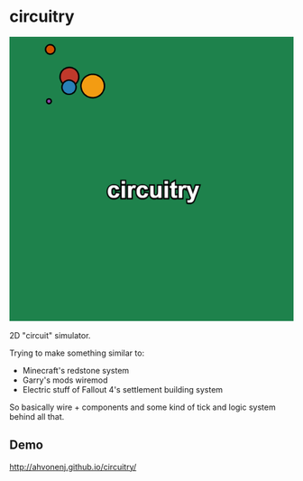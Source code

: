 # circuitry

![](https://github.com/ahvonenj/circuitry/blob/master/circ.png?raw=true)

2D "circuit" simulator.

Trying to make something similar to:

- Minecraft's redstone system
- Garry's mods wiremod
- Electric stuff of Fallout 4's settlement building system

So basically wire + components and some kind of tick and logic system behind all that.

## Demo

http://ahvonenj.github.io/circuitry/
